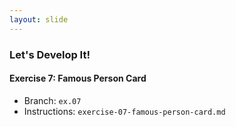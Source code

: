 ```yaml
---
layout: slide
---
```


### Let's Develop It!

#### Exercise 7: Famous Person Card

* Branch: `ex.07`
* Instructions: `exercise-07-famous-person-card.md`
